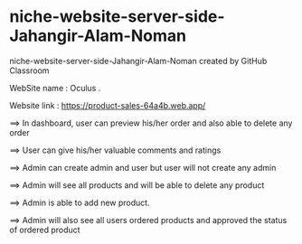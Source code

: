 # niche-website-server-side-Jahangir-Alam-Noman
niche-website-server-side-Jahangir-Alam-Noman created by GitHub Classroom

WebSite name : Oculus .


Website link : https://product-sales-64a4b.web.app/

==> In dashboard, user  can  preview his/her order and  also  able to delete any order

==> User can give his/her valuable comments and ratings

==> Admin can create admin  and user but user  will not create any admin

==> Admin will see all products and will be able to delete any  product

==> Admin is able to add new product. 

==> Admin will also see all users  ordered products and approved the status of ordered product



